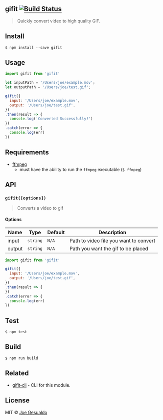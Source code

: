 ## gifit [![Build Status](https://travis-ci.org/joegesualdo/gifit.svg?branch=master)](https://travis-ci.org/joegesualdo/gifit)
> Quickly convert video to high quality GIF.

## Install
```
$ npm install --save gifit
```

## Usage
```javascript
import gifit from 'gifit'

let inputPath = '/Users/joe/example.mov';
let outputPath = '/Users/joe/test.gif';

gifit({
  input: '/Users/joe/example.mov',
  output: '/Users/joe/test.gif',
})
.then(result => {
  console.log('Converted Successfully!')
})
.catch(error => {
  console.log(err)
})
```

## Requirements
- [ffmpeg](https://ffmpeg.org/download.html)
    - must have the ability to run the `ffmpeg` executable (`$ ffmpeg`)

## API
### `gifit([options])`
> Converts a video to gif

#### Options
| Name |   Type  | Default |   Description    |
|------|---------|---------|------------------|
| input | `string` |   `N/A`   | Path to video file you want to convert|
| output | `string` |   `N/A`   | Path you want the gif to be placed

```javascript
import gifit from 'gifit'

gifit({
  input: '/Users/joe/example.mov',
  output: '/Users/joe/test.gif',
})
.then(result => {
})
.catch(error => {
  console.log(err)
})

```

## Test
```
$ npm test
```
## Build
```
$ npm run build
```

## Related
- [gifit-cli](https://github.com/joegesualdo/gifit-cli) - CLI for this module.

## License
MIT © [Joe Gesualdo]()
